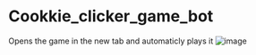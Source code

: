 # Cookkie_clicker_game_bot
Opens the game in the new tab and automaticly plays it
![image](https://user-images.githubusercontent.com/67830778/175422398-d5a02061-8e88-4f71-b0f2-54c5cd9e7350.png)
